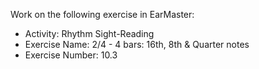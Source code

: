 Work on the following exercise in EarMaster:
- Activity: Rhythm Sight-Reading
- Exercise Name: 2/4 - 4 bars: 16th, 8th & Quarter notes
- Exercise Number: 10.3
